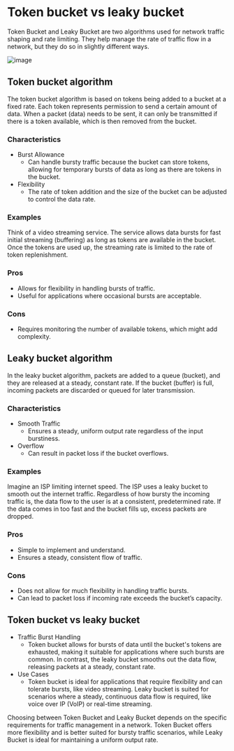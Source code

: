 # Token bucket vs leaky bucket

Token Bucket and Leaky Bucket are two algorithms used for network traffic shaping and rate limiting. They help manage the rate of traffic flow in a network, but they do so in slightly different ways.

![image](https://github.com/user-attachments/assets/a3ba71cd-4603-46b0-b56a-6e104f94dd35)

## Token bucket algorithm

The token bucket algorithm is based on tokens being added to a bucket at a fixed rate. Each token represents permission to send a certain amount of data. When a packet (data) needs to be sent, it can only be transmitted if there is a token available, which is then removed from the bucket.

### Characteristics

- Burst Allowance
  - Can handle bursty traffic because the bucket can store tokens, allowing for temporary bursts of data as long as there are tokens in the bucket.
- Flexibility
  - The rate of token addition and the size of the bucket can be adjusted to control the data rate.

### Examples

Think of a video streaming service. The service allows data bursts for fast initial streaming (buffering) as long as tokens are available in the bucket. Once the tokens are used up, the streaming rate is limited to the rate of token replenishment.

### Pros

- Allows for flexibility in handling bursts of traffic.
- Useful for applications where occasional bursts are acceptable.

### Cons

- Requires monitoring the number of available tokens, which might add complexity.

## Leaky bucket algorithm

In the leaky bucket algorithm, packets are added to a queue (bucket), and they are released at a steady, constant rate. If the bucket (buffer) is full, incoming packets are discarded or queued for later transmission.

### Characteristics

- Smooth Traffic
  - Ensures a steady, uniform output rate regardless of the input burstiness.
- Overflow
  - Can result in packet loss if the bucket overflows.

### Examples

Imagine an ISP limiting internet speed. The ISP uses a leaky bucket to smooth out the internet traffic. Regardless of how bursty the incoming traffic is, the data flow to the user is at a consistent, predetermined rate. If the data comes in too fast and the bucket fills up, excess packets are dropped.

### Pros

- Simple to implement and understand.
- Ensures a steady, consistent flow of traffic.

### Cons

- Does not allow for much flexibility in handling traffic bursts.
- Can lead to packet loss if incoming rate exceeds the bucket’s capacity.

## Token bucket vs leaky bucket

- Traffic Burst Handling
  - Token bucket allows for bursts of data until the bucket's tokens are exhausted, making it suitable for applications where such bursts are common. In contrast, the leaky bucket smooths out the data flow, releasing packets at a steady, constant rate.
- Use Cases
  - Token bucket is ideal for applications that require flexibility and can tolerate bursts, like video streaming. Leaky bucket is suited for scenarios where a steady, continuous data flow is required, like voice over IP (VoIP) or real-time streaming.

Choosing between Token Bucket and Leaky Bucket depends on the specific requirements for traffic management in a network. Token Bucket offers more flexibility and is better suited for bursty traffic scenarios, while Leaky Bucket is ideal for maintaining a uniform output rate.

